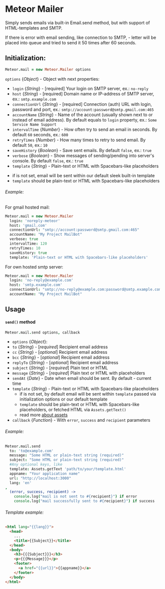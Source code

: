 Meteor Mailer
=============
Simply sends emails via built-in Email.send method, but with support of HTML-templates and SMTP.

If there is error with email sending, like connection to SMTP, - letter will be placed into queue and tried to send it 50 times after 60 seconds.

## Initialization:
```coffeescript
Meteor.mail = new Meteor.Mailer options
```

`options` {*Object*} - Object with next properties:
 - `login` {*String*} - [required] Your login on SMTP server, ex.: `no-reply`
 - `host` {*String*} - [required] Domain name or IP-address of SMTP server, ex.: `smtp.example.com`
 - `connectionUrl` {*String*} - [required] Connection (auth) URL with login, password and port, ex.: `smtp://account:password@smtp.gmail.com:465`
 - `accountName` {*String*} - Name of the account (usually shown next to or instead of email address). By default equals to `login` property, ex.: `Some Service Name Support`
 - `intervalTime` {*Number*} - How often try to send an email in seconds. By default `60` seconds, ex.: `600`
 - `retryTimes` {*Number*} - How many times to retry to send email. By default `50`, ex.: `10`
 - `saveHistory` {*Boolean*} - Save sent emails. By default `false`, ex.: `true`
 - `verbose` {*Boolean*} - Show messages of sending/pending into server's console. By default `false`, ex.: `true`
 - `template` {*String*} - Plain-text or HTML with Spacebars-like placeholders
  * if is not set, email will be sent within our default sleek built-in template
  * `template` should be plain-text or HTML with Spacebars-like placeholders

###### Example:
For gmail hosted mail:
```coffeescript
Meteor.mail = new Meteor.Mailer
  login: 'noreply-meteor'
  host: 'gmail.com'
  connectionUrl: "smtp://account:password@smtp.gmail.com:465"
  accountName: "My Project MailBot"
  verbose: true
  intervalTime: 120
  retryTimes: 10
  saveHistory: true
  template: 'Plain-text or HTML with Spacebars-like placeholders'
```

For own hosted smtp server:
```coffeescript
Meteor.mail = new Meteor.Mailer
  login: 'no-reply@example.com'
  host: 'smtp.example.com'
  connectionUrl: "smtp://no-reply@example.com:password@smtp.example.com:587"
  accountName: "My Project MailBot"
```

## Usage
#### `send()` method
```coffee
Meteor.mail.send options, callback
```
 - `options` {*Object*}:
  - `to` {*String*} - [*required*] Recipient email address
  - `cc` {*String*} - [*optional*] Recipient email address
  - `bcc` {*String*} - [*optional*] Recipient email address
  - `replyTo` {*String*} - [*optional*] Recipient email address
  - `subject` {*String*} - [*required*] Plain text or HTML
  - `message` {*String*} - [*required*] Plain text or HTML with placeholders
  - `sendAt` {*Date*} - Date when email should be sent. By default - current time
  - `template` {*String*} - Plain-text or HTML with Spacebars-like placeholders
    - if is not set, by default email will be sent within `template` passed via initialization options or our default template
    - `template` should be plain-text or HTML with Spacebars-like placeholders, or fetched HTML via `Assets.getText()`
    - read more [about assets](http://docs.meteor.com/#/full/assets_getText)
 - `callback` {*Function*} - With `error`, `success` and `recipient` parameters

###### Example:
```coffeescript
Meteor.mail.send 
  to: 'to@example.com'
  message: "Some HTML or plain-text string (required)"
  subject: "Some HTML or plain-text string (required)"
  #Any optional keys, like
  template: Assets.getText 'path/to/your/template.html'
  appname: "Your application name"
  url: "http://localhost:3000"
  lang: 'en'
,
  (error, success, recipient) ->
    console.log("mail is not sent to #{recipient}") if error
    console.log("mail successfully sent to #{recipient}") if success
```

###### Template example:
```html
<html lang="{{lang}}">
  <head>
    ...
    <title>{{Subject}}</title>
  </head>
  <body>
    <h3>{{{Subject}}}</h3>
    <p>{{{Message}}}</p>
    <footer>
      <a href="{{url}}">{{appname}}</a>
    </footer>
  </body>
</html>
```
